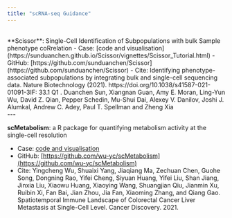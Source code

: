 ```yaml
---
title: "scRNA-seq Guidance"
---
```


<br/>
**Scissor**: Single-Cell Identification of Subpopulations with bulk Sample phenotype coRrelation
- Case: [code and visualisation](https://sunduanchen.github.io/Scissor/vignettes/Scissor_Tutorial.html)
- GitHub: [https://github.com/sunduanchen/Scissor](https://github.com/sunduanchen/Scissor)
- Cite: Identifying phenotype-associated subpopulations by integrating bulk and single-cell sequencing data. Nature Biotechnology (2021). https://doi.org/10.1038/s41587-021-01091-3IF: 33.1 Q1 .
Duanchen Sun, Xiangnan Guan, Amy E. Moran, Ling-Yun Wu, David Z. Qian, Pepper Schedin, Mu-Shui Dai, Alexey V. Danilov, Joshi J. Alumkal, Andrew C. Adey, Paul T. Spellman and Zheng Xia

<br/>
---

**scMetabolism**: a R package for quantifying metabolism activity at the single-cell resolution
- Case: [code and visualisation](./scMetabolism_tutorial.md)
- GitHub: [https://github.com/wu-yc/scMetabolism](https://github.com/wu-yc/scMetabolism)
- Cite: Yingcheng Wu, Shuaixi Yang, Jiaqiang Ma, Zechuan Chen, Guohe Song, Dongning Rao, Yifei Cheng, Siyuan Huang, Yifei Liu, Shan Jiang, Jinxia Liu, Xiaowu Huang, Xiaoying Wang, Shuangjian Qiu, Jianmin Xu, Ruibin Xi, Fan Bai, Jian Zhou, Jia Fan, Xiaoming Zhang, and Qiang Gao. Spatiotemporal Immune Landscape of Colorectal Cancer Liver Metastasis at Single-Cell Level. Cancer Discovery. 2021.
